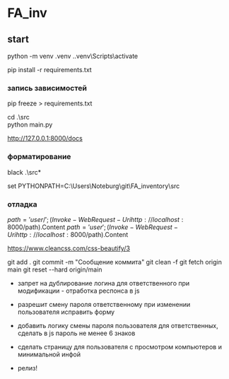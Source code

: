 # FA_inv

## start
python -m venv .venv
.\.venv\Scripts\activate

pip install -r requirements.txt
### запись зависимостей
pip freeze > requirements.txt

<!-- uvicorn src.main:app --reload -->
cd .\src\
python main.py


http://127.0.0.1:8000/docs

### форматирование
black .\src\*

set PYTHONPATH=C:\Users\Noteburg\git\FA_inventory\src

### отладка 
$path = 'user/'; (Invoke-WebRequest -Uri http://localhost:8000/$path).Content
$path = 'user'; (Invoke-WebRequest -Uri http://localhost:8000/$path).Content

<!-- для CSS - загрузить локально -->
https://www.cleancss.com/css-beautify/3

<!-- Удалить локальные изменения -->
git add .
git commit -m "Сообщение коммита"
git clean -f
git fetch origin main
git reset --hard origin/main

- запрет на дублирование логина для ответственного при модификации - отработка респонса в js
- разрешит смену пароля ответственному при изменении пользователя
    исправить форму
    
- добавить логику смены пароля пользователя для ответственных, сделать в js пароль не менее 6 знаков
- сделать страницу для пользователя с просмотром компьютеров и минимальной инфой
- релиз!
